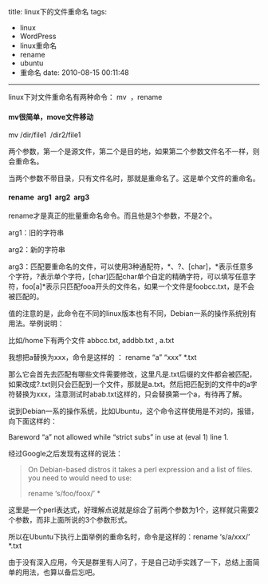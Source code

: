 title: linux下的文件重命名
tags:
  - linux
  - WordPress
  - linux重命名
  - rename
  - ubuntu
  - 重命名
date: 2010-08-15 00:11:48
---

linux下对文件重命名有两种命令： mv  ，rename

#### mv很简单，move文件移动

mv /dir/file1  /dir2/file1

两个参数，第一个是源文件，第二个是目的地，如果第二个参数文件名不一样，则会重命名。

当两个参数不带目录，只有文件名时，那就是重命名了。这是单个文件的重命名。

#### rename  arg1  arg2  arg3

rename才是真正的批量重命名命令。而且他是3个参数，不是2个。

arg1：旧的字符串

arg2：新的字符串

arg3：匹配要重命名的文件，可以使用3种通配符，*、?、[char]，*表示任意多个字符，?表示单个字符，[char]匹配char单个自定的精确字符，可以填写任意字符，foo[a]*表示只匹配fooa开头的文件名，如果一个文件是foobcc.txt，是不会被匹配的。

值的注意的是，此命令在不同的linux版本也有不同，Debian一系的操作系统别有用法。举例说明：

比如/home下有两个文件 abbcc.txt, addbb.txt , a.txt

我想把a替换为xxx，命令是这样的 ： rename &#8220;a&#8221; &#8220;xxx&#8221; *.txt

那么它会首先去匹配有哪些文件需要修改，这里凡是.txt后缀的文件都会被匹配，如果改成?.txt则只会匹配到一个文件，那就是a.txt。然后把匹配到的文件中的a字符替换为xxx，注意测试时abab.txt这样的，只会替换第一个a，有待再了解。

说到Debian一系的操作系统，比如Ubuntu，这个命令这样使用是不对的，报错，向下面这样的：

Bareword &#8220;a&#8221; not allowed while &#8220;strict subs&#8221; in use at (eval 1) line 1.

经过Google之后发现有这样的说法：

> On Debian-based distros it takes a perl expression and a list of files. you need to would need to use:
> 
> rename &#8216;s/foo/foox/&#8217; *

这里是一个perl表达式，好理解点说就是综合了前两个参数为1个，这样就只需要2个参数，而非上面所说的3个参数形式。

所以在Ubuntu下执行上面举例的重命名时，命令是这样的：rename &#8216;s/a/xxx/&#8217; *.txt

由于没有深入应用，今天是群里有人问了，于是自己动手实践了一下，总结上面简单的用法，也算以备后忘吧。